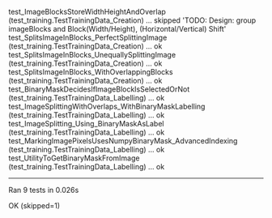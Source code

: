 test_ImageBlocksStoreWidthHeightAndOverlap (test_training.TestTrainingData_Creation) ... skipped 'TODO: Design: group imageBlocks and Block(Width/Height), (Horizontal/Vertical) Shift'
test_SplitsImageInBlocks_PerfectSplittingImage (test_training.TestTrainingData_Creation) ... ok
test_SplitsImageInBlocks_UnequallySplittingImage (test_training.TestTrainingData_Creation) ... ok
test_SplitsImageInBlocks_WithOverlappingBlocks (test_training.TestTrainingData_Creation) ... ok
test_BinaryMaskDecidesIfImageBlockIsSelectedOrNot (test_training.TestTrainingData_Labelling) ... ok
test_ImageSplittingWithOverlaps_WithBinaryMaskLabelling (test_training.TestTrainingData_Labelling) ... ok
test_ImageSplitting_Using_BinaryMaskAsLabel (test_training.TestTrainingData_Labelling) ... ok
test_MarkingImagePixelsUsesNumpyBinaryMask_AdvancedIndexing (test_training.TestTrainingData_Labelling) ... ok
test_UtilityToGetBinaryMaskFromImage (test_training.TestTrainingData_Labelling) ... ok

----------------------------------------------------------------------
Ran 9 tests in 0.026s

OK (skipped=1)
